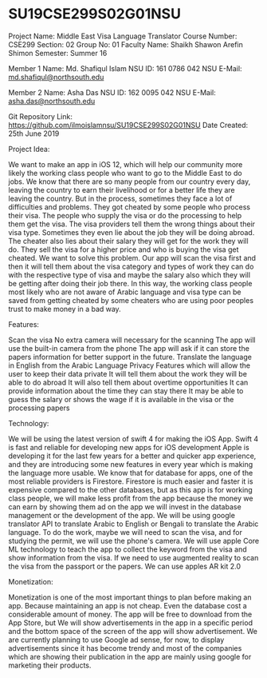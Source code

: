 # SU19CSE299S02G01NSU

Project Name: Middle East Visa Language Translator
Course Number: CSE299
Section: 02
Group No: 01
Faculty Name: Shaikh Shawon Arefin Shimon
Semester: Summer 16

Member 1
Name: Md. Shafiqul Islam
NSU ID: 161 0786 042
NSU E-Mail: md.shafiqul@northsouth.edu

Member 2
Name: Asha Das
NSU ID: 162 0095 042
NSU E-Mail: asha.das@northsouth.edu

Git Repository Link: https://github.com/ilmoislamnsu/SU19CSE299S02G01NSU
Date Created: 25th June 2019




Project Idea: 

We want to make an app in iOS 12, which will help our community more likely the working class people who want to go to the Middle East to do jobs. We know that there are so many people from our country every day, leaving the country to earn their livelihood or for a better life they are leaving the country. But in the process, sometimes they face a lot of difficulties and problems. They got cheated by some people who process their visa. The people who supply the visa or do the processing to help them get the visa. The visa providers tell them the wrong things about their visa type. Sometimes they even lie about the job they will be doing abroad. The cheater also lies about their salary they will get for the work they will do. They sell the visa for a higher price and who is buying the visa get cheated. We want to solve this problem. Our app will scan the visa first and then it will tell them about the visa category and types of work they can do with the respective type of visa and maybe the salary also which they will be getting after doing their job there. In this way, the working class people most likely who are not aware of Arabic language and visa type can be saved from getting cheated by some cheaters who are using poor peoples trust to make money in a bad way.



Features:


Scan the visa
No extra camera will necessary for the scanning 
The app will use the built-in camera from the phone
The app will ask if it can store the papers information for better support in the future.
Translate the language in English from the Arabic Language
Privacy Features which will allow the user to keep their data private
It will tell them about the work they will be able to do abroad
It will also tell them about overtime opportunities 
It can provide information about the time they can stay there
It may be able to guess the salary or shows the wage if it is available in the visa or the processing papers





Technology: 

We will be using the latest version of swift 4 for making the iOS App. Swift 4 is fast and reliable for developing new apps for iOS development Apple is developing it for the last few years for a better and quicker app experience, and they are introducing some new features in every year which is making the language more usable. We know that for database for apps, one of the most reliable providers is Firestore. Firestore is much easier and faster it is expensive compared to the other databases, but as this app is for working class people, we will make less profit from the app because the money we can earn by showing them ad on the app we will invest in the database management or the development of the app. We will be using google translator API to translate Arabic to English or Bengali to translate the Arabic language.
To do the work, maybe we will need to scan the visa, and for studying the permit, we will use the phone's camera.
We will use apple Core ML technology to teach the app to collect the keyword from the visa and show information from the visa.
If we need to use augmented reality to scan the visa from the passport or the papers. We can use apples AR kit 2.0


Monetization:

Monetization is one of the most important things to plan before making an app. Because maintaining an app is not cheap. Even the database cost a considerable amount of money. The app will be free to download from the App Store, but We will show advertisements in the app in a specific period and the bottom space of the screen of the app will show advertisement. We are currently planning to use Google ad sense, for now, to display advertisements since it has become trendy and most of the companies which are showing their publication in the app are mainly using google for marketing their products.
